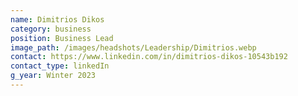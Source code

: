 ```yaml
---
name: Dimitrios Dikos
category: business
position: Business Lead
image_path: /images/headshots/Leadership/Dimitrios.webp
contact: https://www.linkedin.com/in/dimitrios-dikos-10543b192
contact_type: linkedIn
g_year: Winter 2023
---
```

